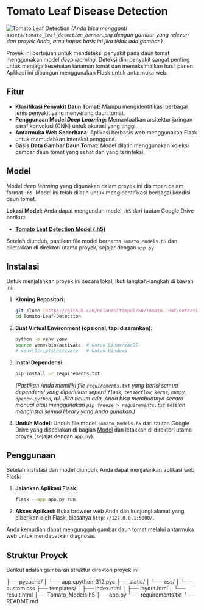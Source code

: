 # Tomato Leaf Disease Detection

![Tomato Leaf Detection](https://github.com/RolandSitompul750/Tomato-Leaf-Detection/blob/main/assets/tomato_leaf_detection_banner.png?raw=true)
*(Anda bisa mengganti `assets/tomato_leaf_detection_banner.png` dengan gambar yang relevan dari proyek Anda, atau hapus baris ini jika tidak ada gambar.)*

Proyek ini bertujuan untuk mendeteksi penyakit pada daun tomat menggunakan model *deep learning*. Deteksi dini penyakit sangat penting untuk menjaga kesehatan tanaman tomat dan memaksimalkan hasil panen. Aplikasi ini dibangun menggunakan Flask untuk antarmuka web.

## Fitur

* **Klasifikasi Penyakit Daun Tomat:** Mampu mengidentifikasi berbagai jenis penyakit yang menyerang daun tomat.
* **Penggunaan Model *Deep Learning*:** Memanfaatkan arsitektur jaringan saraf konvolusi (CNN) untuk akurasi yang tinggi.
* **Antarmuka Web Sederhana:** Aplikasi berbasis web menggunakan Flask untuk memudahkan interaksi pengguna.
* **Basis Data Gambar Daun Tomat:** Model dilatih menggunakan koleksi gambar daun tomat yang sehat dan yang terinfeksi.

## Model

Model *deep learning* yang digunakan dalam proyek ini disimpan dalam format `.h5`. Model ini telah dilatih untuk mengidentifikasi berbagai kondisi daun tomat.

**Lokasi Model:** Anda dapat mengunduh model `.h5` dari tautan Google Drive berikut:

* **[Tomato Leaf Detection Model (.h5)](https://drive.google.com/file/d/1c3TgLesAlRYABXC6vkscOEUlYyZZvL3S/view?usp=sharing)**

Setelah diunduh, pastikan file model bernama `Tomato_Models.h5` dan diletakkan di direktori utama proyek, sejajar dengan `app.py`.

## Instalasi

Untuk menjalankan proyek ini secara lokal, ikuti langkah-langkah di bawah ini:

1.  **Kloning Repositori:**
    ```bash
    git clone [https://github.com/RolandSitompul750/Tomato-Leaf-Detection.git](https://github.com/RolandSitompul750/Tomato-Leaf-Detection.git)
    cd Tomato-Leaf-Detection
    ```

2.  **Buat Virtual Environment (opsional, tapi disarankan):**
    ```bash
    python -m venv venv
    source venv/bin/activate  # Untuk Linux/macOS
    # venv\Scripts\activate   # Untuk Windows
    ```

3.  **Instal Dependensi:**
    ```bash
    pip install -r requirements.txt
    ```
    *(Pastikan Anda memiliki file `requirements.txt` yang berisi semua dependensi yang diperlukan seperti `flask`, `tensorflow`, `keras`, `numpy`, `opencv-python`, dll. Jika belum ada, Anda bisa membuatnya secara manual atau menggunakan `pip freeze > requirements.txt` setelah menginstal semua library yang Anda gunakan.)*

4.  **Unduh Model:** Unduh file model `Tomato_Models.h5` dari tautan Google Drive yang disediakan di bagian [Model](#model) dan letakkan di direktori utama proyek (sejajar dengan `app.py`).

## Penggunaan

Setelah instalasi dan model diunduh, Anda dapat menjalankan aplikasi web Flask:

1.  **Jalankan Aplikasi Flask:**
    ```bash
    flask --app app.py run
    ```

2.  **Akses Aplikasi:** Buka browser web Anda dan kunjungi alamat yang diberikan oleh Flask, biasanya `http://127.0.0.1:5000/`.

Anda kemudian dapat mengunggah gambar daun tomat melalui antarmuka web untuk mendapatkan diagnosis.

## Struktur Proyek

Berikut adalah gambaran struktur direktori proyek ini:

├── pycache/
│   └── app.cpython-312.pyc
├── static/
│   └── css/
│       └── custom.css
├── templates/
│   ├── index.html
│   ├── layout.html
│   └── result.html
├── Tomato_Models.h5
├── app.py
└── requirements.txt
└── README.md
